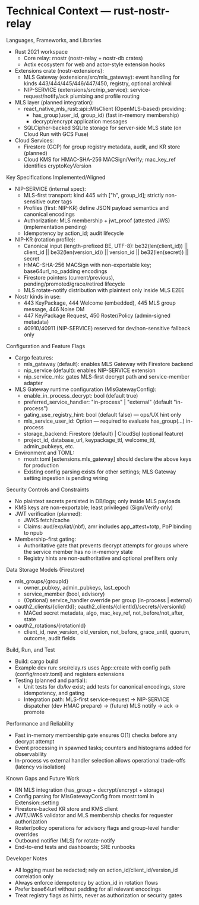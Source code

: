 # Technical Context — rust-nostr-relay

Languages, Frameworks, and Libraries
- Rust 2021 workspace
  - Core relay: rnostr (nostr-relay + nostr-db crates)
  - Actix ecosystem for web and actor-style extension hooks
- Extensions crate (nostr-extensions):
  - MLS Gateway (extensions/src/mls_gateway): event handling for kinds 443/444/445/446/447/450, registry, optional archival
  - NIP-SERVICE (extensions/src/nip_service): service-request/notify/ack plumbing and profile routing
- MLS layer (planned integration):
  - react_native_mls_rust::api::MlsClient (OpenMLS-based) providing:
    - has_group(user_id, group_id) (fast in-memory membership)
    - decrypt/encrypt application messages
  - SQLCipher-backed SQLite storage for server-side MLS state (on Cloud Run with GCS Fuse)
- Cloud Services:
  - Firestore (GCP) for group registry metadata, audit, and KR store (planned)
  - Cloud KMS for HMAC-SHA-256 MACSign/Verify; mac_key_ref identifies cryptoKeyVersion

Key Specifications Implemented/Aligned
- NIP-SERVICE (internal spec):
  - MLS-first transport: kind 445 with ["h", group_id]; strictly non-sensitive outer tags
  - Profiles (first: NIP-KR) define JSON payload semantics and canonical encodings
  - Authorization: MLS membership + jwt_proof (attested JWS) (implementation pending)
  - Idempotency by action_id; audit lifecycle
- NIP-KR (rotation profile):
  - Canonical input (length-prefixed BE, UTF-8): be32(len(client_id)) || client_id || be32(len(version_id)) || version_id || be32(len(secret)) || secret
  - HMAC-SHA-256 MACSign with non-exportable key; base64url_no_padding encodings
  - Firestore pointers (current/previous), pending/promoted/grace/retired lifecycle
  - MLS rotate-notify distribution with plaintext only inside MLS E2EE
- Nostr kinds in use:
  - 443 KeyPackage, 444 Welcome (embedded), 445 MLS group message, 446 Noise DM
  - 447 KeyPackage Request, 450 Roster/Policy (admin-signed metadata)
  - 40910/40911 (NIP-SERVICE) reserved for dev/non-sensitive fallback only

Configuration and Feature Flags
- Cargo features:
  - mls_gateway (default): enables MLS Gateway with Firestore backend
  - nip_service (default): enables NIP-SERVICE extension
  - nip_service_mls: gates MLS-first decrypt path and service-member adapter
- MLS Gateway runtime configuration (MlsGatewayConfig):
  - enable_in_process_decrypt: bool (default true)
  - preferred_service_handler: "in-process" | "external" (default "in-process")
  - gating_use_registry_hint: bool (default false) — ops/UX hint only
  - mls_service_user_id: Option<String> — required to evaluate has_group(...) in-process
  - storage_backend: Firestore (default) | CloudSql (optional feature)
  - project_id, database_url, keypackage_ttl, welcome_ttl, admin_pubkeys, etc.
- Environment and TOML:
  - rnostr.toml [extensions.mls_gateway] should declare the above keys for production
  - Existing config parsing exists for other settings; MLS Gateway setting ingestion is pending wiring

Security Controls and Constraints
- No plaintext secrets persisted in DB/logs; only inside MLS payloads
- KMS keys are non-exportable; least privileged (Sign/Verify only)
- JWT verification (planned):
  - JWKS fetch/cache
  - Claims: aud/exp/iat/(nbf), amr includes app_attest+totp, PoP binding to npub
- Membership-first gating:
  - Authoritative gate that prevents decrypt attempts for groups where the service member has no in-memory state
  - Registry hints are non-authoritative and optional prefilters only

Data Storage Models (Firestore)
- mls_groups/{groupId}
  - owner_pubkey, admin_pubkeys, last_epoch
  - service_member (bool, advisory)
  - (Optional) service_handler override per group (in-process | external)
- oauth2_clients/{clientId}; oauth2_clients/{clientId}/secrets/{versionId}
  - MACed secret metadata, algo, mac_key_ref, not_before/not_after, state
- oauth2_rotations/{rotationId}
  - client_id, new_version, old_version, not_before, grace_until, quorum, outcome, audit fields

Build, Run, and Test
- Build: cargo build
- Example dev run: src/relay.rs uses App::create with config path (config/rnostr.toml) and registers extensions
- Testing (planned and partial):
  - Unit tests for db/kv exist; add tests for canonical encodings, store idempotency, and gating
  - Integration path: MLS-first service-request → NIP-SERVICE dispatcher (dev HMAC prepare) → (future) MLS notify → ack → promote

Performance and Reliability
- Fast in-memory membership gate ensures O(1) checks before any decrypt attempt
- Event processing in spawned tasks; counters and histograms added for observability
- In-process vs external handler selection allows operational trade-offs (latency vs isolation)

Known Gaps and Future Work
- RN MLS integration (has_group + decrypt/encrypt + storage)
- Config parsing for MlsGatewayConfig from rnostr.toml in Extension::setting
- Firestore-backed KR store and KMS client
- JWT/JWKS validator and MLS membership checks for requester authorization
- Roster/policy operations for advisory flags and group-level handler overrides
- Outbound notifier (MLS) for rotate-notify
- End-to-end tests and dashboards; SRE runbooks

Developer Notes
- All logging must be redacted; rely on action_id/client_id/version_id correlation only
- Always enforce idempotency by action_id in rotation flows
- Prefer base64url without padding for all relevant encodings
- Treat registry flags as hints, never as authorization or security gates
